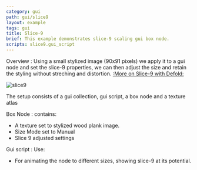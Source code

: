 ```yaml
---
category: gui
path: gui/slice9
layout: example
tags: gui
title: Slice-9
brief: This example demonstrates slice-9 scaling gui box node.
scripts: slice9.gui_script
---
```


Overview : Using a small stylized image (90x91 pixels) we apply it to a gui node and set the slice-9 properties, we can then 
adjust the size and retain the styling without streching and distortion. [:More on Slice-9 with Defold:](https://defold.com/manuals/gui-box/#slice-9-texturing)

![slice9](slice9.png)

The setup consists of a gui collection, gui script, a box node and a texture atlas

Box Node
: contains:
  - A texture set to stylized wood plank image.
  - Size Mode set to Manual
  - Slice 9 adjusted settings
  
Gui script
: Use:
  - For animating the node to different sizes, showing slice-9 at its potential.  

